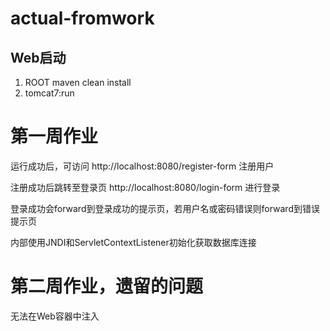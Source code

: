 # actual-fromwork

## Web启动
1. ROOT maven  clean <next> install
2. tomcat7:run

# 第一周作业
运行成功后，可访问 http://localhost:8080/register-form 注册用户

注册成功后跳转至登录页 http://localhost:8080/login-form 进行登录

登录成功会forward到登录成功的提示页，若用户名或密码错误则forward到错误提示页

内部使用JNDI和ServletContextListener初始化获取数据库连接

# 第二周作业，遗留的问题
无法在Web容器中注入
